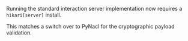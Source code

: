 Running the standard interaction server implementation now requires a `hikari[server]` install.

This matches a switch over to PyNacl for the cryptographic payload validation.
